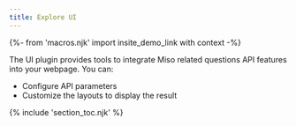 ```yaml
---
title: Explore UI
---
```


{%- from 'macros.njk' import insite_demo_link with context -%}

The UI plugin provides tools to integrate Miso related questions API features into your webpage. You can:

* Configure API parameters
* Customize the layouts to display the result

{% include 'section_toc.njk' %}
